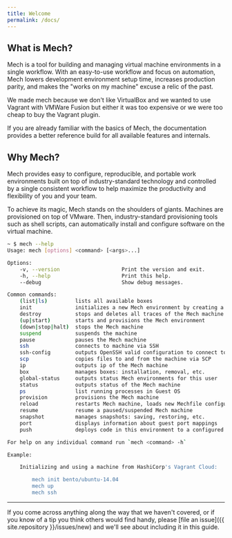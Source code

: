 ```yaml
---
title: Welcome
permalink: /docs/
---
```


## What is Mech?

Mech is a tool for building and managing virtual machine environments in a
single workflow. With an easy-to-use workflow and focus on automation, Mech
lowers development environment setup time, increases production parity, and
makes the "works on my machine" excuse a relic of the past.

We made mech because we don't like VirtualBox and we wanted to use Vagrant with
VMWare Fusion but either it was too expensive or we were too cheap to buy the
Vagrant plugin.

If you are already familiar with the basics of Mech, the documentation provides
a better reference build for all available features and internals.


## Why Mech?

Mech provides easy to configure, reproducible, and portable work environments
built on top of industry-standard technology and controlled by a single
consistent workflow to help maximize the productivity and flexibility of you
and your team.

To achieve its magic, Mech stands on the shoulders of giants. Machines are
provisioned on top of VMware. Then, industry-standard provisioning tools such
as shell scripts, can automatically install and configure software on the
virtual machine.


```sh
~ $ mech --help
Usage: mech [options] <command> [<args>...]

Options:
    -v, --version                    Print the version and exit.
    -h, --help                       Print this help.
    --debug                          Show debug messages.

Common commands:
    (list|ls)         lists all available boxes
    init              initializes a new Mech environment by creating a Mechfile
    destroy           stops and deletes all traces of the Mech machine
    (up|start)        starts and provisions the Mech environment
    (down|stop|halt)  stops the Mech machine
    suspend           suspends the machine
    pause             pauses the Mech machine
    ssh               connects to machine via SSH
    ssh-config        outputs OpenSSH valid configuration to connect to the machine
    scp               copies files to and from the machine via SCP
    ip                outputs ip of the Mech machine
    box               manages boxes: installation, removal, etc.
    global-status     outputs status Mech environments for this user
    status            outputs status of the Mech machine
    ps                list running processes in Guest OS
    provision         provisions the Mech machine
    reload            restarts Mech machine, loads new Mechfile configuration
    resume            resume a paused/suspended Mech machine
    snapshot          manages snapshots: saving, restoring, etc.
    port              displays information about guest port mappings
    push              deploys code in this environment to a configured destination

For help on any individual command run `mech <command> -h`

Example:

    Initializing and using a machine from HashiCorp's Vagrant Cloud:

        mech init bento/ubuntu-14.04
        mech up
        mech ssh
```

---

If you come across anything along the way that we haven't covered, or if you
know of a tip you think others would find handy, please [file an
issue]({{ site.repository }}/issues/new) and we'll see about
including it in this guide.
